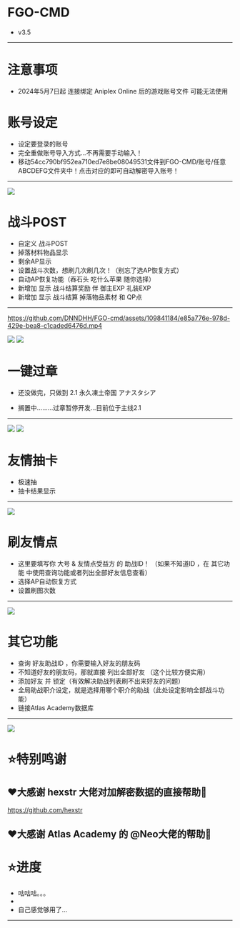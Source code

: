 FGO-CMD  
=====
* v3.5
----------------
# 注意事项
* 2024年5月7日起 连接绑定 Aniplex Online 后的游戏账号文件 可能无法使用



账号设定
=============

* 设定要登录的账号
* 完全重做账号导入方式…不再需要手动输入！
* 移动54cc790bf952ea710ed7e8be08049531文件到FGO-CMD/账号/任意ABCDEFG文件夹中！点击对应的即可自动解密导入账号！
-----------------

![](https://i.imgur.com/SRoEVkV.png)




战斗POST
===========

* 自定义 战斗POST
* 掉落材料物品显示
* 剩余AP显示
* 设置战斗次数，想刷几次刷几次！（别忘了选AP恢复方式）
* 自动AP恢复功能（吞石头 吃什么苹果 随你选择）
* 新增加 显示 战斗结算奖励 伴 御主EXP 礼装EXP 
* 新增加 显示 战斗结算 掉落物品素材 和 QP点
---------------------
https://github.com/DNNDHH/FGO-cmd/assets/109841184/e85a776e-978d-429e-bea8-c1caded6476d.mp4

![](https://i.imgur.com/1A6fiCO.png)
![](https://i.imgur.com/wY710Eh.png)




一键过章
=========

* 还没做完，只做到 2.1 永久凍土帝国 アナスタシア

* 搁置中………过章暂停开发…目前位于主线2.1
---------------------------------------------
![](https://i.imgur.com/qnhWoMi.png)
![](https://i.imgur.com/0isByGn.png)



友情抽卡
===========

* 极速抽
* 抽卡结果显示
-------------------
![](https://i.imgur.com/uIujADi.png)


刷友情点
==========
* 这里要填写你  大号 & 友情点受益方 的 助战ID！ （如果不知道ID ，在 其它功能 中使用查询功能或者列出全部好友信息查看）
* 选择AP自动恢复方式
* 设置刷图次数
--------
![](https://i.imgur.com/2klbQ4p.png)



其它功能
===========
* 查询 好友助战ID ，你需要输入好友的朋友码 
* 不知道好友的朋友码，那就直接 列出全部好友 （这个比较方便实用）
* 添加好友 并 锁定（有效解决助战列表刷不出来好友的问题）
* 全局助战职介设定，就是选择用哪个职介的助战（此处设定影响全部战斗功能）
* 链接Atlas Academy数据库
------------

![](https://i.imgur.com/9AIQZux.png)




⭐特别鸣谢
=====

❤️大感谢 hexstr 大佬对加解密数据的直接帮助🫡
---------------
https://github.com/hexstr

❤️大感谢 Atlas Academy 的 @Neo大佬的帮助🫡
-----------------------------------------------------------



⭐进度
========
* 咕咕咕。。。
* 
* 自己感觉够用了…
--------------------------------------------------------------
